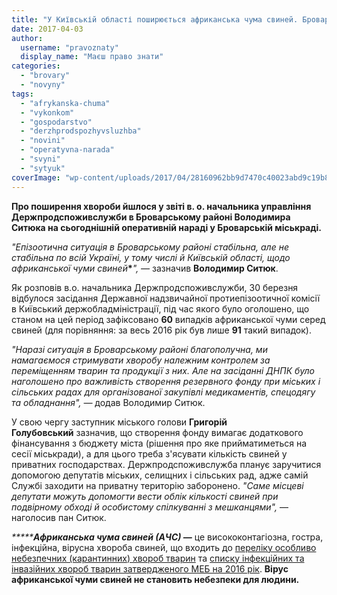 ```yaml
---
title: "У Київській області поширюється африканська чума свиней. Бровари поки що не в зоні ризику"
date: 2017-04-03
author: 
  username: "pravoznaty"
  display_name: "Маєш право знати"
categories: 
  - "brovary"
  - "novyny"
tags: 
  - "afrykanska-chuma"
  - "vykonkom"
  - "gospodarstvo"
  - "derzhprodspozhyvsluzhba"
  - "novini"
  - "operatyvna-narada"
  - "svyni"
  - "sytyuk"
coverImage: "wp-content/uploads/2017/04/28160962bb9d7470c40023abd9c19b88.jpg"
---
```


**Про поширення хвороби йшлося у звіті в. о. начальника управління Держпродспоживслужби в Броварському районі Володимира Ситюка на сьогоднішній оперативній нараді у Броварській міськраді.** 

_"Епізоотична ситуація в Броварському районі стабільна, але не стабільна по всій Україні, у тому числі й Київській області, щодо африканської чуми свиней_**\***_", —_ зазначив **Володимир Ситюк**.

Як розповів в.о. начальника Держпродспоживслужби, 30 березня відбулося засідання Державної надзвичайної протиепізоотичної комісії в Київський держобладміністрації, під час якого було оголошено, що станом на цей період зафіксовано **60** випадків африканської чуми серед свиней (для порівняння: за весь 2016 рік був лише **91** такий випадок).

_"Наразі ситуація в Броварському районі благополучна, ми намагаємося стримувати хворобу належним контролем за переміщенням тварин та продукції з них. Але на засіданні ДНПК було наголошено про важливість створення резервного фонду при міських і сільських радах для організованої закупівлі медикаментів, спецодягу та обладнання", —_ додав Володимир Ситюк.

У свою чергу заступник міського голови **Григорій Голубовський** зазначив, що створення фонду вимагає додаткового фінансування з бюджету міста (рішення про яке прийматиметься на сесії міськради), а для цього треба з'ясувати кількість свиней у приватних господарствах. Держпродспоживслужба планує заручитися допомогою депутатів міських, селищних і сільських рад, адже самій Службі заходити на приватну територію заборонено. _"Саме місцеві депутати можуть допомогти вести облік кількості свиней при подвірному обході й особистому спілкуванні з мешканцями",_ — наголосив пан Ситюк.

_**\*****А**_**_фриканська чума свиней (АЧС) —_** це висококонтагіозна, гостра, інфекційна, вірусна хвороба свиней, що входить до [переліку особливо небезпечних (карантинних) хвороб тварин](https://zakon4.rada.gov.ua/laws/show/1006-2007-%D0%BF) та [списку інфекційних та інвазійних хвороб тварин затвердженого МЕБ на 2016 рік](https://www.oie.int/en/animal-health-in-the-world/oie-listed-diseases-2016/). **Вірус африканської чуми свиней не становить небезпеки для людини.**

